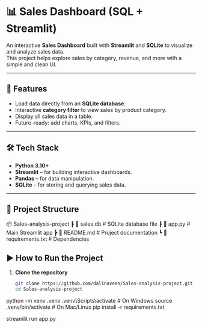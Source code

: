 # 📊 Sales Dashboard (SQL + Streamlit)

An interactive **Sales Dashboard** built with **Streamlit** and **SQLite** to visualize and analyze sales data.  
This project helps explore sales by category, revenue, and more with a simple and clean UI.

---

## 🚀 Features
- Load data directly from an **SQLite database**.
- Interactive **category filter** to view sales by product category.
- Display all sales data in a table.
- Future-ready: add charts, KPIs, and filters.

---

## 🛠️ Tech Stack
- **Python 3.10+**
- **Streamlit** – for building interactive dashboards.
- **Pandas** – for data manipulation.
- **SQLite** – for storing and querying sales data.

---

## 📂 Project Structure
📦 Sales-analysis-project
┣ 📜 sales.db # SQLite database file
┣ 📜 app.py # Main Streamlit app
┣ 📜 README.md # Project documentation
┗ 📜 requirements.txt # Dependencies

## ▶️ How to Run the Project

1. **Clone the repository**  
   ```bash
   git clone https://github.com/dalinaveen/Sales-analysis-project.git
   cd Sales-analysis-project

python -m venv .venv
.venv\Scripts\activate   # On Windows
source .venv/bin/activate   # On Mac/Linux
pip install -r requirements.txt

streamlit run app.py
